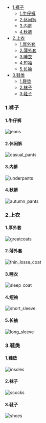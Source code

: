 <!-- vim-toc-markdown GFM -->
- [1.裤子](#1裤子)
  - [1.牛仔裤](#1牛仔裤)
  - [2.休闲裤](#2休闲裤)
  - [3.内裤](#3内裤)
  - [4.秋裤](#4秋裤)
- [2.上衣](#2上衣)
  - [1.厚外套](#1厚外套)
  - [2.薄外套](#2薄外套)
  - [3.睡衣](#3睡衣)
  - [4.短袖](#4短袖)
  - [5.长袖](#5长袖)
- [3.鞋类](#3鞋类)
  - [1.鞋垫](#1鞋垫)
  - [2.袜子](#2袜子)
  - [3.鞋子](#3鞋子)
<!-- vim-toc-markdown -->



### 1.裤子
#### 1.牛仔裤
<!-- 6 -->
![jeans](/assest/clothing/jeans.jpg)
#### 2.休闲裤
<!-- 6 -->
![casual_pants](/assest/clothing/casual_pants.jpg)
#### 3.内裤
<!-- 4 -->
![underpants](/assest/clothing/underpants.jpg)
#### 4.秋裤
<!-- 3 -->
![autumn_pants](/assest/clothing/autumn_pants.jpg)


### 2.上衣
#### 1.厚外套
<!-- 3 -->
![greatcoats](/assest/clothing/greatcoats.jpg)
#### 2.薄外套
<!-- 2 -->
![thin_losse_coat](/assest/clothing/thin_losse_coat.jpg)
#### 3.睡衣
<!-- 2 -->
![sleep_coat](/assest/clothing/sleep_coat.jpg)
#### 4.短袖
<!-- 6 -->
![short_sleeve](/assest/clothing/short_sleeve.jpg)
#### 5.长袖
<!-- 4 -->
![long_sleeve](/assest/clothing/long_sleeve.jpg)


### 3.鞋类
#### 1.鞋垫
<!-- 2 -->
![insoles](/assest/clothing/insoles.jpg)
#### 2.袜子
<!-- 9 -->
![scocks](/assest/clothing/scocks.jpg)
#### 3.鞋子
<!-- 8 -->
![shoes](/assest/clothing/shoes.jpg)
